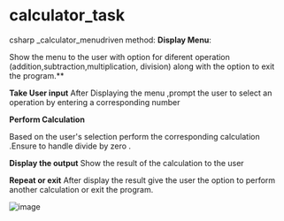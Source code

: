 # calculator_task
csharp _calculator_menudriven method:
**Display Menu**:

Show the menu to the user with option for diferent operation (addition,subtraction,multiplication, division) along with the option to exit the program.**

**Take User input**
After Displaying the menu ,prompt the user to select an operation by entering a corresponding number 

**Perform Calculation**

Based on the user's selection perform the corresponding calculation .Ensure to handle divide by zero .

**Display the output**
Show the result of the calculation to the user

**Repeat or exit**
After display the result give the user the option to perform another calculation or exit the program.

![image](https://github.com/myusername86/calculator_task/assets/149319685/9985bac3-d9bc-48f6-9e72-9da197b8f711)



